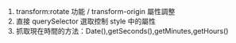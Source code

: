 1. transform:rotate 功能 / transform-origin 屬性調整
2. 直接 querySelector 選取控制 style 中的屬性
3. 抓取現在時間的方法：Date(),getSeconds(),getMinutes,getHours()